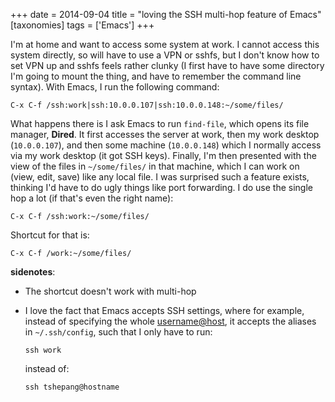 +++
date = 2014-09-04
title = "loving the SSH multi-hop feature of Emacs"
[taxonomies]
tags = ['Emacs']
+++

I'm at home and want to access some system at work. I cannot access
this system directly, so will have to use a VPN or sshfs, but I don't
know how to set VPN up and sshfs feels rather clunky (I first have to
have some directory I'm going to mount the thing, and have to remember
the command line syntax). With Emacs, I run the following command:

    C-x C-f /ssh:work|ssh:10.0.0.107|ssh:10.0.0.148:~/some/files/

What happens there is I ask Emacs to run `find-file`, which opens its
file manager, **Dired**. It first accesses the server at work, then my
work desktop (`10.0.0.107`), and then some machine (`10.0.0.148`) which
I normally access via my work desktop (it got SSH keys). Finally, I'm
then presented with the view of the files in `~/some/files/` in that
machine, which I can work on (view, edit, save) like any local file. I
was surprised such a feature exists, thinking I'd have to do ugly
things like port forwarding. I do use the single hop a lot (if that's
even the right name):

    C-x C-f /ssh:work:~/some/files/

Shortcut for that is:

    C-x C-f /work:~/some/files/

**sidenotes**:

-   The shortcut doesn't work with multi-hop
-   I love the fact that Emacs accepts SSH settings, where for example,
    instead of specifying the whole <username@host>, it accepts the
    aliases in `~/.ssh/config`, such that I only have to run:

        ssh work

    instead of:

        ssh tshepang@hostname
